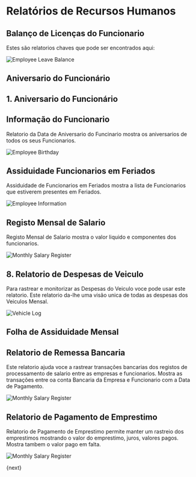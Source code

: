 <!-- add-breadcrumbs -->
# Relatórios de Recursos Humanos

## Balanço de Licenças do Funcionario

Estes são relatorios chaves que pode ser encontrados aqui:

<img alt="Employee Leave Balance" class="screenshot" src="{{docs_base_url}}/assets/img/human-resources/employee-leave-balance-report.png">

## Aniversario do Funcionário


## 1. Aniversario do Funcionário

## Informação do Funcionario

Relatorio da Data de Aniversario do Funcinario mostra os aniversarios de todos os seus Funcionarios.

<img alt="Employee Birthday" class="screenshot" src="{{docs_base_url}}/assets/img/human-resources/employee-birthday-report.png">

## Assiduidade Funcionarios em Feriados

Assiduidade de Funcionarios em Feriados mostra a lista de Funcionarios que estiverem presentes em Feriados.

<img alt="Employee Information" class="screenshot" src="{{docs_base_url}}/assets/img/human-resources/employee-holiday-report.png">

## Registo Mensal de Salario

Registo Mensal de Salario mostra o valor liquido e componentes dos funcionarios.

<img alt="Monthly Salary Register" class="screenshot" src="{{docs_base_url}}/assets/img/human-resources/monthly-salary-register-report.png">

## 8. Relatorio de Despesas de Veiculo

Para rastrear e monitorizar as Despesas do Veiculo voce pode usar este relatorio. Este relatorio da-lhe uma visão unica de todas as despesas dos Veiculos Mensal.

<img class="screenshot" alt="Vehicle Log" src="{{docs_base_url}}/assets/img/human-resources/vehicle-expenses.png">

## Folha de Assiduidade Mensal



## Relatorio de Remessa Bancaria

Este relatorio ajuda voce a rastrear transações bancarias dos registos de processamento de salario entre as empresas e funcionarios. Mostra as transações entre oa conta Bancaria da Empresa e Funcionario com a Data de Pagamento.

<img alt="Monthly Salary Register" class="screenshot" src="{{docs_base_url}}/assets/img/human-resources/bank_remittance_report.png">

## Relatorio de Pagamento de Emprestimo

Relatorio de Pagamento de Emprestimo permite manter um rastreio dos emprestimos mostrando o valor do emprestimo, juros, valores pagos. Mostra tambem o valor pago  em falta.

<img alt="Monthly Salary Register" class="screenshot" src="{{docs_base_url}}/assets/img/human-resources/loan_repayment.png">

{next}
